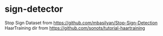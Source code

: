 # sign-detector
Stop Sign Dataset from https://github.com/mbasilyan/Stop-Sign-Detection
<br>
HaarTraining dir from https://github.com/sonots/tutorial-haartraining
